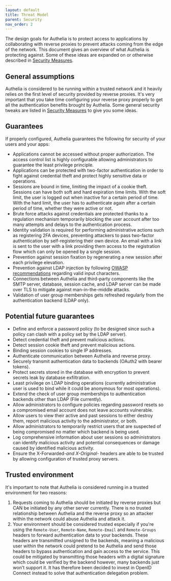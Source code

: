 ```yaml
---
layout: default
title: Threat Model
parent: Security
nav_order: 2
---
```


The design goals for Authelia is to protect access to applications by collaborating with reverse proxies to prevent
attacks coming from the edge of the network. This document gives an overview of what Authelia is protecting against.
Some of these ideas are expanded on or otherwise described in [Security Measures](./measures.md).

## General assumptions

Authelia is considered to be running within a trusted network and it heavily relies on the first level of security
provided by reverse proxies. It's very important that you take time configuring your reverse proxy properly to get all
the authentication benefits brought by Authelia.
Some general security tweaks are listed in [Security Measures](./measures.md#additional-proxy-protection-measures) to
give you some ideas.

## Guarantees

If properly configured, Authelia guarantees the following for security of your users and your apps:

-   Applications cannot be accessed without proper authorization. The access control list is highly configurable allowing
  administrators to guarantee the least privilege principle.
-   Applications can be protected with two-factor authentication in order to fight against credential theft and protect
  highly sensitive data or operations.
-   Sessions are bound in time, limiting the impact of a cookie theft. Sessions can have both soft and hard expiration
  time limits. With the soft limit, the user is logged out when inactive for a certain period of time. With the hard
  limit, the user has to authenticate again after a certain period of time, whether they were active or not.
-   Brute force attacks against credentials are protected thanks to a regulation mechanism temporarily blocking the user
  account after too many attempts and delays to the authentication process.
-   Identity validation is required for performing administrative actions such as registering 2FA devices, preventing
  attackers to pass two-factor authentication by self-registering their own device. An email with a link is sent to the
  user with a link providing them access to the registration flow which can only be opened by a single session.
-   Prevention against session fixation by regenerating a new session after each privilege elevation.
-   Prevention against LDAP injection by following
  [OWASP recommendations](https://cheatsheetseries.owasp.org/cheatsheets/LDAP_Injection_Prevention_Cheat_Sheet.html)
  regarding valid input characters.
-   Connections between Authelia and third-party components like the SMTP server, database, session cache, and LDAP server
  can be made over TLS to mitigate against man-in-the-middle attacks.
-   Validation of user group memberships gets refreshed regularly from the authentication backend (LDAP only).

## Potential future guarantees

-   Define and enforce a password policy (to be designed since such a policy can clash with a policy set by the LDAP
  server).
-   Detect credential theft and prevent malicious actions.
-   Detect session cookie theft and prevent malicious actions.
-   Binding session cookies to single IP addresses.  
-   Authenticate communication between Authelia and reverse proxy.
-   Securely transmit authentication data to backends (OAuth2 with bearer tokens).
-   Protect secrets stored in the database with encryption to prevent secrets leak by database exfiltration.
-   Least privilege on LDAP binding operations (currently administrative user is used to bind while it could be anonymous
  for most operations).
-   Extend the check of user group memberships to authentication backends other than LDAP (File currently).
-   Allow administrators to configure policies regarding password resets so a compromised email account does not leave
  accounts vulnerable.
-   Allow users to view their active and past sessions to either destroy them, report malicious activity to the
  administrator, or both.
-   Allow administrators to temporarily restrict users that are suspected of being compromised no matter which backend is
  being used.
-   Log comprehensive information about user sessions so administrators can identify malicious activity and potential
  consequences or damage caused by identified malicious activity.
-   Ensure the X-Forwarded-*and X-Original-* headers are able to be trusted by allowing configuration of trusted proxy
  servers.

## Trusted environment

It's important to note that Authelia is considered running in a trusted environment for two reasons:

1.  Requests coming to Authelia should be initiated by reverse proxies but CAN be initiated by any other server
   currently. There is no trusted relationship between Authelia and the reverse proxy so an attacker within the network
   could abuse Authelia and attack it.
2.  Your environment should be considered trusted especially if you're using the `Remote-User`, `Remote-Name`,
   `Remote-Email` and `Remote-Groups` headers to forward authentication data to your backends. These headers are
   transmitted unsigned to the backends, meaning a malicious user within the network could pretend to be
   Authelia and send those headers to bypass authentication and gain access to the service. This could be mitigated by
   transmitting those headers with a digital signature which could be verified by the backend however, many backends
   just won't support it. It has therefore been decided to invest in OpenID Connect instead to solve that authentication
   delegation problem.
